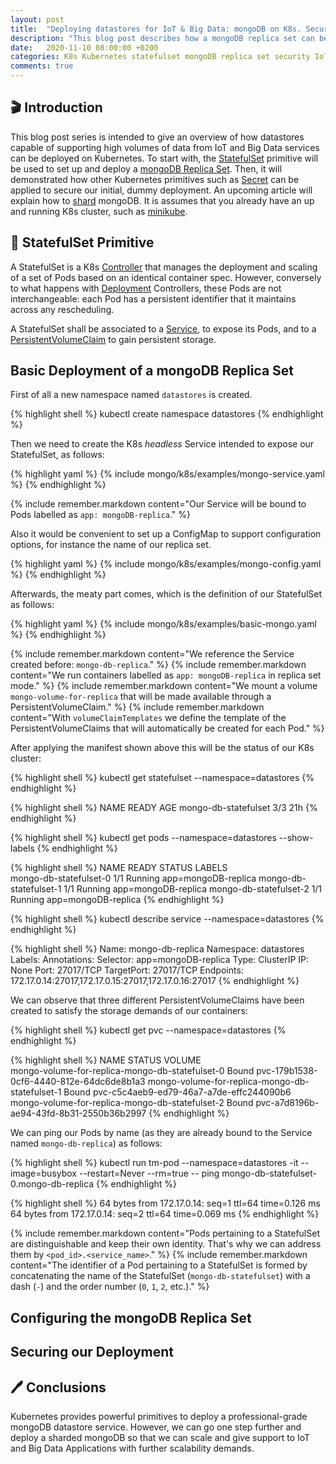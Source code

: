 ```yaml
---
layout: post
title:  "Deploying datastores for IoT & Big Data: mongoDB on K8s. Secure Replica Set"
description: "This blog post describes how a mongoDB replica set can be deployed and secured on Kubernetes"
date:   2020-11-10 08:00:00 +0200
categories: K8s Kubernetes statefulset mongoDB replica set security IoT Big Data TLS cloud native computing
comments: true 
---
```


## 🎬 Introduction

This blog post series is intended to give an overview of how datastores capable of supporting high volumes of data from IoT and Big Data services can be deployed on Kubernetes. To start with, the [StatefulSet](https://kubernetes.io/docs/concepts/workloads/controllers/statefulset/) primitive will be used to set up and deploy a [mongoDB Replica Set](). Then, it will demonstrated how other Kubernetes primitives such as [Secret]() can be applied to secure our initial, dummy deployment. An upcoming article will explain how to [shard]() mongoDB. It is assumes that you already have an up and running K8s cluster, such as [minikube](). 

## 📖 StatefulSet Primitive

A StatefulSet is a K8s [Controller](https://kubernetes.io/docs/concepts/architecture/controller/) that manages the deployment and scaling of a set of Pods based on an identical container spec. However, conversely to what happens with [Deployment]() Controllers, these Pods are not interchangeable: each Pod has a persistent identifier that it maintains across any rescheduling.

A StatefulSet shall be associated to a [Service](), to expose its Pods, and to a [PersistentVolumeClaim]() to gain persistent storage.  

## Basic Deployment of a mongoDB Replica Set

First of all a new namespace named `datastores` is created. 

{% highlight shell %}
kubectl create namespace datastores
{% endhighlight %}

Then we need to create the K8s *headless* Service intended to expose our StatefulSet, as follows: 

{% highlight yaml %}
{% include mongo/k8s/examples/mongo-service.yaml %}
{% endhighlight %}

{% include remember.markdown content="Our Service will be bound to Pods labelled as `app: mongoDB-replica`." %}

Also it would be convenient to set up a ConfigMap to support configuration options, for instance the name of our replica set. 

{% highlight yaml %}
{% include mongo/k8s/examples/mongo-config.yaml %}
{% endhighlight %}

Afterwards, the meaty part comes, which is the definition of our StatefulSet as follows:

{% highlight yaml %}
{% include mongo/k8s/examples/basic-mongo.yaml %}
{% endhighlight %}

{% include remember.markdown content="We reference the Service created before: `mongo-db-replica`." %}
{% include remember.markdown content="We run containers labelled as `app: mongoDB-replica` in replica set mode." %}
{% include remember.markdown content="We mount a volume `mongo-volume-for-replica` that will be made available through a PersistentVolumeClaim." %}
{% include remember.markdown content="With `volumeClaimTemplates` we define the template of the PersistentVolumeClaims that will automatically be created for each Pod." %}

After applying the manifest shown above this will be the status of our K8s cluster: 

{% highlight shell %}
kubectl get statefulset --namespace=datastores
{% endhighlight %}

{% highlight shell %}
NAME                   READY   AGE
mongo-db-statefulset   3/3     21h
{% endhighlight %}

{% highlight shell %}
kubectl get pods --namespace=datastores --show-labels
{% endhighlight %}

{% highlight shell %}
NAME                     READY   STATUS   LABELS  
mongo-db-statefulset-0   1/1     Running  app=mongoDB-replica
mongo-db-statefulset-1   1/1     Running  app=mongoDB-replica
mongo-db-statefulset-2   1/1     Running  app=mongoDB-replica
{% endhighlight %}

{% highlight shell %}
kubectl describe service --namespace=datastores 
{% endhighlight %}

{% highlight shell %}
Name:              mongo-db-replica
Namespace:         datastores
Labels:            <none>
Annotations:       Selector:  app=mongoDB-replica
Type:              ClusterIP
IP:                None
Port:              <unset>  27017/TCP
TargetPort:        27017/TCP
Endpoints:         172.17.0.14:27017,172.17.0.15:27017,172.17.0.16:27017
{% endhighlight %}

We can observe that three different PersistentVolumeClaims have been created to satisfy the storage demands of our containers: 

{% highlight shell %}
kubectl get pvc --namespace=datastores
{% endhighlight %}

{% highlight shell %}
NAME                                              STATUS   VOLUME                                    
mongo-volume-for-replica-mongo-db-statefulset-0   Bound    pvc-179b1538-0cf6-4440-812e-64dc6de8b1a3
mongo-volume-for-replica-mongo-db-statefulset-1   Bound    pvc-c5c4aeb9-ed79-46a7-a7de-effc244090b6
mongo-volume-for-replica-mongo-db-statefulset-2   Bound    pvc-a7d8196b-ae94-43fd-8b31-2550b36b2997
{% endhighlight %}

We can ping our Pods by name (as they are already bound to the Service named `mongo-db-replica`) as follows:

{% highlight shell %}
kubectl run tm-pod --namespace=datastores -it --image=busybox --restart=Never --rm=true -- ping mongo-db-statefulset-0.mongo-db-replica
{% endhighlight %}

{% highlight shell %}
64 bytes from 172.17.0.14: seq=1 ttl=64 time=0.126 ms
64 bytes from 172.17.0.14: seq=2 ttl=64 time=0.069 ms
{% endhighlight %}

{% include remember.markdown content="Pods pertaining to a StatefulSet are distinguishable and keep their own identity. That's why we can address them by `<pod_id>.<service_name>`." %}
{% include remember.markdown content="The identifier of a Pod pertaining to a StatefulSet is formed by concatenating the name of the StatefulSet (`mongo-db-statefulset`) with a dash (`-`) and the order number (`0`, `1`, `2`, etc.)." %}

## Configuring the mongoDB Replica Set


## Securing our Deployment


## 🖊️ Conclusions

Kubernetes provides powerful primitives to deploy a professional-grade mongoDB datastore service. However, we can go one step further and deploy a sharded mongoDB so that we can scale and give support to IoT and Big Data Applications with further scalability demands. 
